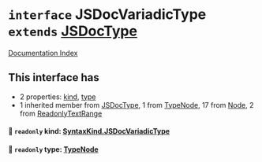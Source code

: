 # `interface` JSDocVariadicType `extends` [JSDocType](../interface.JSDocType/README.md)

[Documentation Index](../README.md)

## This interface has

- 2 properties:
[kind](#-readonly-kind-syntaxkindjsdocvariadictype),
[type](#-readonly-type-typenode)
- 1 inherited member from [JSDocType](../interface.JSDocType/README.md), 1 from [TypeNode](../interface.TypeNode/README.md), 17 from [Node](../interface.Node/README.md), 2 from [ReadonlyTextRange](../interface.ReadonlyTextRange/README.md)


#### 📄 `readonly` kind: [SyntaxKind.JSDocVariadicType](../enum.SyntaxKind/README.md#jsdocvariadictype--318)



#### 📄 `readonly` type: [TypeNode](../interface.TypeNode/README.md)



